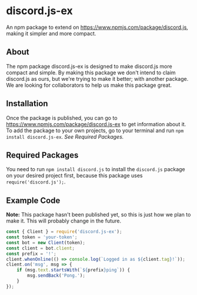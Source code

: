 # discord.js-ex
An npm package to extend on https://www.npmjs.com/package/discord.js, making it simpler and more compact.
## About
The npm package discord.js-ex is designed to make discord.js more compact and simple.
By making this package we don't intend to claim discord.js as ours, but we're trying to make it better; with another package.
We are looking for collaborators to help us make this package great.
## Installation
Once the package is published, you can go to https://www.npmjs.com/package/discord.js-ex to get information about it. 
To add the package to your own projects, go to your terminal and run `npm install discord.js-ex`. *See Required Packages.*
## Required Packages
You need to run `npm install discord.js` to install the `discord.js` package on your desired project first, because this package uses `require('discord.js');`. 
## Example Code
**Note:** This package hasn't been published yet, so this is just how we plan to make it. This will probably change in the future.

```js
const { Client } = require('discord.js-ex');
const token = 'your-token';
const bot = new Client(token);
const client = bot.client;
const prefix = '!';
client.whenOnline(() => console.log(`Logged in as ${client.tag}!`));
client.on('msg', msg => {
	if (msg.text.startsWith(`${prefix}ping`)) {
		msg.sendBack('Pong.');
	}
});
```
